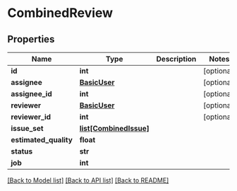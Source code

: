 # CombinedReview

## Properties
Name | Type | Description | Notes
------------ | ------------- | ------------- | -------------
**id** | **int** |  | [optional]
**assignee** | [**BasicUser**](BasicUser.md) |  | [optional]
**assignee_id** | **int** |  | [optional]
**reviewer** | [**BasicUser**](BasicUser.md) |  | [optional]
**reviewer_id** | **int** |  | [optional]
**issue_set** | [**list[CombinedIssue]**](CombinedIssue.md) |  |
**estimated_quality** | **float** |  |
**status** | **str** |  |
**job** | **int** |  |

[[Back to Model list]](../README.md#documentation-for-models) [[Back to API list]](../README.md#documentation-for-api-endpoints) [[Back to README]](../README.md)
